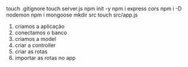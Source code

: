 touch .gitignore
touch server.js
npm init -y
npm i express cors
npm i -D nodemon
npm i mongoose
mkdir src
touch src/app.js

1. criamos a aplicação
2. conectamos o banco
3. criamos a model
4. criar a controller
5. criar as rotas
6. importar as rotas no app
